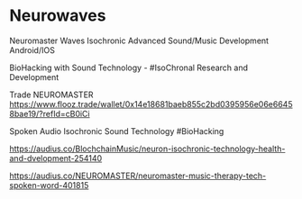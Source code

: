 # Neurowaves 
Neuromaster Waves Isochronic Advanced Sound/Music Development Android/IOS

BioHacking with Sound Technology - #IsoChronal Research and Development

Trade NEUROMASTER https://www.flooz.trade/wallet/0x14e18681baeb855c2bd0395956e06e66458bae19/?refId=cB0iCi


Spoken Audio Isochronic Sound Technology #BioHacking 

https://audius.co/BlochchainMusic/neuron-isochronic-technology-health-and-dvelopment-254140

https://audius.co/NEUROMASTER/neuromaster-music-therapy-tech-spoken-word-401815
